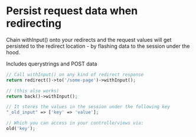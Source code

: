 # Persist request data when redirecting

Chain withInput() onto your redirects and the request values will get persisted to the redirect location - by flashing data to the session under the hood.

Includes querystrings and POST data
```php
// Call withInput() on any kind of redirect response
return redirect()->to('/some-page')->withInput();

// (this also works)
return back()->withInput();

// It stores the values in the session under the following key
"_old_input" => ['key' => 'value'];

// Which you can access in your controlle/views via:
old('key');
```
